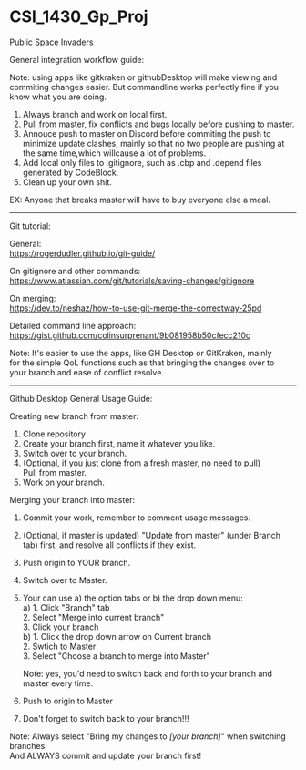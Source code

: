 # CSI_1430_Gp_Proj
Public Space Invaders

General integration workflow guide:

Note: using apps like gitkraken or githubDesktop will make viewing and commiting changes easier. 
      But commandline works perfectly fine if you know what you are doing.

1. Always branch and work on local first.
2. Pull from master, fix conflicts and bugs locally before pushing to master.
3. Annouce push to master on Discord before commiting the push to minimize update clashes, 
   mainly so that no two people are pushing at the same time,which willcause a lot of problems.
4. Add local only files to .gitignore, 
   such as .cbp and .depend files generated by CodeBlock.
5. Clean up your own shit.

EX: Anyone that breaks master will have to buy everyone else a meal.

-----------------------------------------
Git tutorial:  

General:  
https://rogerdudler.github.io/git-guide/

On gitignore and other commands:  
https://www.atlassian.com/git/tutorials/saving-changes/gitignore

On merging:  
https://dev.to/neshaz/how-to-use-git-merge-the-correctway-25pd  

Detailed command line approach:  
https://gist.github.com/colinsurprenant/9b081958b50cfecc210c

Note: It's easier to use the apps, like GH Desktop or GitKraken, mainly  
for the simple QoL functions such as that bringing the changes over to  
your branch and ease of conflict resolve.

-----------------------------------------

Github Desktop General Usage Guide:

Creating new branch from master:  
1. Clone repository
2. Create your branch first, name it whatever you like.
3. Switch over to your branch.
4. (Optional, if you just clone from a fresh master, no need to pull)  
Pull from master.
5. Work on your branch.

Merging your branch into master:  
1. Commit your work, remember to comment usage messages.
2. (Optional, if master is updated) "Update from master" (under Branch  
tab) first, and resolve all conflicts if they exist.  
3. Push origin to YOUR branch.
4. Switch over to Master.
5. Your can use a) the option tabs or b) the drop down menu:  
	a) 1. Click "Branch" tab   
	   2. Select "Merge into current branch"  
	   3. Click your branch  
	b) 1. Click the drop down arrow on Current branch  
	   2. Swtich to Master  
	   3. Select "Choose a branch to merge into Master"  

	Note: yes, you'd need to switch back and forth to your branch and    
	master every time.

6. Push to origin to Master

7. Don't forget to switch back to your branch!!!

Note: Always select "Bring my changes to *[your branch]*" when 
switching branches.  
And ALWAYS commit and update your branch first!
